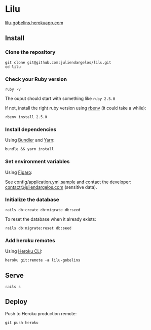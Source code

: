 # Lilu

[lilu-gobelins.herokuapp.com](https://lilu-gobelins.herokuapp.com)

## Install

### Clone the repository

```shell
git clone git@github.com:juliendargelos/lilu.git
cd lilu
```

### Check your Ruby version

```shell
ruby -v
```

The ouput should start with something like `ruby 2.5.0`

If not, install the right ruby version using [rbenv](https://github.com/rbenv/rbenv) (it could take a while):

```shell
rbenv install 2.5.0
```

### Install dependencies

Using [Bundler](https://github.com/bundler/bundler) and [Yarn](https://github.com/yarnpkg/yarn):

```shell
bundle && yarn install
```

### Set environment variables

Using [Figaro](https://github.com/laserlemon/figaro):

See [config/application.yml.sample](https://github.com/juliendargelos/lilu/blob/master/config/application.yml.sample) and contact the developer: [contact@juliendargelos.com](mailto:contact@juliendargelos.com) (sensitive data).

### Initialize the database

```shell
rails db:create db:migrate db:seed
```

To reset the database when it already exists:

```shell
rails db:migrate:reset db:seed
```

### Add heroku remotes

Using [Heroku CLI](https://devcenter.heroku.com/articles/heroku-cli):

```shell
heroku git:remote -a lilu-gobelins
```

## Serve

```shell
rails s
```

## Deploy

Push to Heroku production remote:

```shell
git push heroku
```
